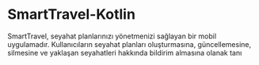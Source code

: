 # SmartTravel-Kotlin
 SmartTravel, seyahat planlarınızı yönetmenizi sağlayan bir mobil uygulamadır. Kullanıcıların seyahat planları oluşturmasına, güncellemesine, silmesine ve yaklaşan seyahatleri hakkında bildirim almasına olanak tanı

